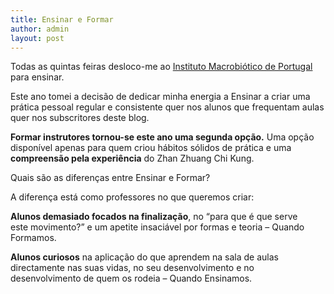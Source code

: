 ```yaml
---
title: Ensinar e Formar
author: admin
layout: post
---
```

Todas as quintas feiras desloco-me ao <a href="http://www.e-macrobiotica.com/" target="_blank">Instituto Macrobiótico de Portugal</a> para ensinar.

Este ano tomei a decisão de dedicar minha energia a Ensinar a criar uma prática pessoal regular e consistente quer nos alunos que frequentam aulas quer nos subscritores deste blog.

**Formar instrutores tornou-se este ano uma segunda opção.** Uma opção disponível apenas para quem criou hábitos sólidos de prática e uma **compreensão pela experiência** do Zhan Zhuang Chi Kung.

Quais são as diferenças entre Ensinar e Formar?

A diferença está como professores no que queremos criar:

**Alunos demasiado focados na finalização**, no &#8220;para que é que serve este movimento?&#8221; e um apetite insaciável por formas e teoria &#8211; Quando Formamos.

**Alunos curiosos** na aplicação do que aprendem na sala de aulas directamente nas suas vidas, no seu desenvolvimento e no desenvolvimento de quem os rodeia &#8211; Quando Ensinamos.